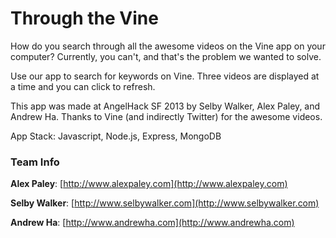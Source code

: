 # Through the Vine #

How do you search through all the awesome videos on the Vine app on your computer? Currently, you can't, and that's the problem we wanted to solve.

Use our app to search for keywords on Vine. Three videos are displayed at a time and you can click to refresh.

This app was made at AngelHack SF 2013 by Selby Walker, Alex Paley, and Andrew Ha. Thanks to Vine (and indirectly Twitter) for the awesome videos.

App Stack: Javascript, Node.js, Express, MongoDB

### Team Info ###

**Alex Paley**: [http://www.alexpaley.com](http://www.alexpaley.com)

**Selby Walker**: [http://www.selbywalker.com](http://www.selbywalker.com)

**Andrew Ha**: [http://www.andrewha.com](http://www.andrewha.com)

